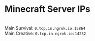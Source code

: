 
# Minecraft Server IPs

</br>Main Survival: `0.tcp.in.ngrok.io:15864`
</br>Main Creative: `0.tcp.in.ngrok.io:14232`
